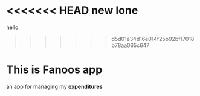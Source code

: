 <<<<<<< HEAD
new lone
=======
hello
>>>>>>> d5d01e34d16e014f25b92bf17018b78aa065c647
# This is Fanoos app
an app for managing my **expenditures**
